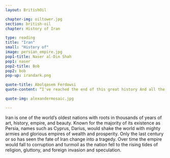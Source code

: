 ```yaml
---
layout: BritishOil

chapter-img: oiltower.jpg
section: british-oil
chapter: History of Iran

type: reading
title: "Iran"
small: "History of"
image: persian_empire.jpg
pop1-title: Naser al-Din Shah
pop1: naser
pop2-title: Bob
pop2: bob
pop-up: irandark.png

quote-title: Abolqasem Ferdowsi
quote-content: “I've reached the end of this great history And all the land will fill with talk of me I shall not die, these seeds I've sown will save My name and reputation from the grave, And men of sense and wisdom will proclaim, When I have gone, my praises and my fame.”

quote-img: alexandermosaic.jpg

---
```


Iran is one of the world’s oldest nations with roots in thousands of years of art, history, empire, and beauty. Known for the majority of its existence as Persia, names such as Cyprus, Darius, would shake the world with mighty armies and glorious empires of wealth and prosperity. Only the last century or so has seen the fate of Iran change into a tragedy. Over time the empire would fall to corruption and turmoil as the nation fell to the rising tides of religion, gluttony, and foreign invasion and speculation. 



